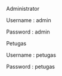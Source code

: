 Administrator

  Username : admin

  Password : admin

Petugas

  Username : petugas

  Password : petugas
